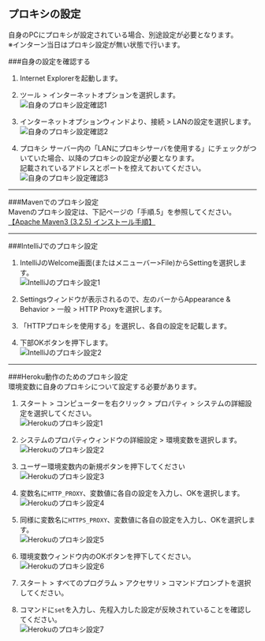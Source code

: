 ## プロキシの設定

自身のPCにプロキシが設定されている場合、別途設定が必要となります。  
※インターン当日はプロキシ設定が無い状態で行います。  

###自身の設定を確認する  
1. Internet Explorerを起動します。  
1. ツール > インターネットオプションを選択します。  
![自身のプロキシ設定確認1](image/proxy_setteing1.png)  
  
1. インターネットオプションウィンドより、接続 > LANの設定を選択します。  
![自身のプロキシ設定確認2](image/proxy_setteing2.png)

1. プロキシ サーバー内の「LANにプロキシサーバを使用する」にチェックがついていた場合、以降のプロキシの設定が必要となります。  
   記載されているアドレスとポートを控えておいてください。  
![自身のプロキシ設定確認3](image/proxy_setteing3.png)  
---
###Mavenでのプロキシ設定  
Mavenのプロキシ設定は、下記ページの「手順.5」を参照してください。  
[【Apache Maven3 (3.2.5) インストール手順】](http://weblabo.oscasierra.net/install-maven-32-windows/)  


---
###IntelliJでのプロキシ設定  
1. IntelliJのWelcome画面(またはメニューバー>File)からSettingを選択します。  
![IntelliJのプロキシ設定1](image/proxy_setteing_IntelliJ1.png)  
  
1. Settingsウィンドウが表示されるので、左のバーからAppearance & Behavior > 一般 > HTTP Proxyを選択します。  

1. 「HTTPプロキシを使用する」を選択し、各自の設定を記載します。  

1. 下部OKボタンを押下します。  
![IntelliJのプロキシ設定2](image/proxy_setteing_IntelliJ2.png)  
---
###Heroku動作のためのプロキシ設定  
環境変数に自身のプロキシについて設定する必要があります。  
1. スタート > コンピューターを右クリック > プロパティ > システムの詳細設定を選択してください。  
![Herokuのプロキシ設定1](image/proxy_setteing_Heroku1.png)  

1. システムのプロパティウィンドウの詳細設定 > 環境変数を選択します。  
![Herokuのプロキシ設定2](image/proxy_setteing_Heroku2.png)  

1. ユーザー環境変数内の新規ボタンを押下してください  
![Herokuのプロキシ設定3](image/proxy_setteing_Heroku3.png)  

1. 変数名に`HTTP_PROXY`、変数値に各自の設定を入力し、OKを選択します。  
![Herokuのプロキシ設定4](image/proxy_setteing_Heroku4.png)  

1. 同様に変数名に`HTTPS_PROXY`、変数値に各自の設定を入力し、OKを選択します。  
![Herokuのプロキシ設定5](image/proxy_setteing_Heroku5.png)  

1. 環境変数ウィンドウ内のOKボタンを押下してください。  
![Herokuのプロキシ設定6](image/proxy_setteing_Heroku6.png)  

1. スタート > すべてのプログラム > アクセサリ > コマンドプロンプトを選択してください。  

1. コマンドに`set`を入力し、先程入力した設定が反映されていることを確認してください。  
![Herokuのプロキシ設定7](image/proxy_setteing_Heroku7.png)  
